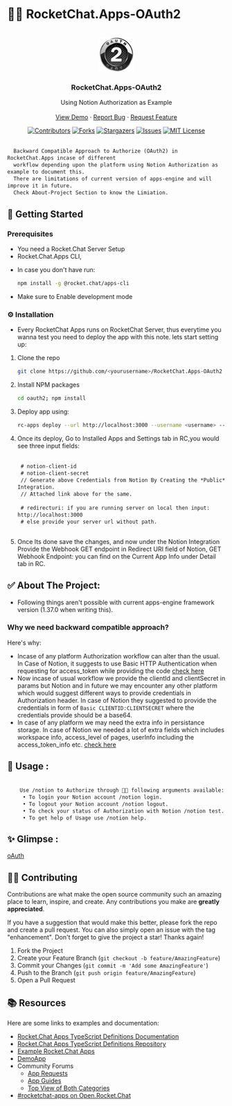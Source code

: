 #  🚀💬 RocketChat.Apps-OAuth2 


<!-- PROJECT LOGO -->
<br />
<div align="center">
  <a href="https://github.com/Nabhag8848/RocketChat.Apps-OAuth2">
    <img src="oauth2/icon.png" alt="Logo" width="80" height="80">
  </a>

  <h3 align="center">RocketChat.Apps-OAuth2</h3>

  <p align="center">
    Using Notion Authorization as Example
<!--     <br />
    <a href="https://github.com/Nabhag8848/RocketChat.Apps-OAuth2"><strong>Explore the docs »</strong></a> -->
    <br />
    <br />
    <a href="https://github.com/Nabhag8848/RocketChat.Apps-OAuth2">View Demo</a>
    ·
    <a href="https://github.com/Nabhag8848/RocketChat.Apps-OAuth2/issues">Report Bug</a>
    ·
    <a href="https://github.com/Nabhag8848/RocketChat.Apps-OAuth2/issues">Request Feature</a>
  </p>
</div>

<div align="center">

[![Contributors][contributors-shield]][contributors-url]
[![Forks][forks-shield]][forks-url]
[![Stargazers][stars-shield]][stars-url]
[![Issues][issues-shield]][issues-url]
[![MIT License][license-shield]][license-url]

</div>

```

  Backward Compatible Approach to Authorize (OAuth2) in RocketChat.Apps incase of different 
  workflow depending upon the platform using Notion Authorization as example to document this. 
  There are limitations of current version of apps-engine and will improve it in future.
  Check About-Project Section to know the Limiation.

```



##  📜 Getting Started

### Prerequisites

- You need a Rocket.Chat Server Setup
- Rocket.Chat.Apps CLI, 
* In case you don't have run:
  ```sh
  npm install -g @rocket.chat/apps-cli
  ```
- Make sure to Enable development mode



### ⚙️ Installation
- Every RocketChat Apps runs on RocketChat Server, thus everytime you wanna test you need to deploy the app with this note. lets start setting up:

1. Clone the repo
   ```sh
   git clone https://github.com/<yourusername>/RocketChat.Apps-OAuth2
   ```
2. Install NPM packages
   ```sh
   cd oauth2; npm install
   ```
3. Deploy app using:
   ```sh
   rc-apps deploy --url http://localhost:3000 --username <username> --password <password>
   ```
<!-- PROJECT SHIELDS -->
<!--
*** I'm using markdown "reference style" links for readability.
*** Reference links are enclosed in brackets [ ] instead of parentheses ( ).
*** See the bottom of this document for the declaration of the reference variables
*** for contributors-url, forks-url, etc. This is an optional, concise syntax you may use.
*** https://www.markdownguide.org/basic-syntax/#reference-style-links
-->
>

4. Once its deploy, Go to Installed Apps and Settings tab in RC,you would see three input fields:
   ```
   
    # notion-client-id
    # notion-client-secret
    // Generate above Credentials from Notion By Creating the *Public* Integration.
    // Attached link above for the same.

    # redirecturi: if you are running server on local then input: http://localhost:3000 
    # else provide your server url without path.
    
   ```
5. Once Its done save the changes, and now under the Notion Integration Provide the Webhook GET endpoint in Redirect URI field of Notion, GET Webhook Endpoint: you can find on the Current App Info under Detail tab in RC.
  

<!-- ABOUT THE PROJECT -->
## ✅ About The Project:
- Following things aren't possible with current apps-engine framework version (1.37.0 when writing this).
### Why we need backward compatible approach?

Here's why:
* Incase of any platform Authorization workflow can alter than the usual. In Case of Notion, it suggests to use Basic HTTP Authentication when requesting for access_token while providing the code [check here](https://developers.notion.com/docs/authorization#step-3-the-integration-sends-the-code-in-a-post-request-to-the-notion-api)
* Now incase of usual workflow we provide the clientId and clientSecret in params but Notion and in future we may encounter any other platform  which would suggest different ways to provide credentials in Authorization header. In case of Notion they suggested to provide the credentials in form of `Basic CLIENTID:CLIENTSECRET` where the credentials provide should be a base64. 
* In case of any platform we may need the extra info in persistance storage. In case of Notion we needed a lot of extra fields which includes workspace info, access_level of pages, userInfo including the access_token_info etc. [check here](https://developers.notion.com/docs/authorization#step-4-notion-responds-with-an-access_token-and-some-additional-information)

## :rocket: Usage :

```

    Use /notion to Authorize through 🚀💬 following arguments available: 
     • To login your Notion account /notion login.
     • To logout your Notion account /notion logout.
     • To check your status of Authorization with Notion /notion test.
     • To get help of Usage use /notion help.

```

## ✨ Glimpse :
[oAuth](https://user-images.githubusercontent.com/65061890/226479699-5d975e54-ec27-400e-a853-22e5fc1470b4.webm)


<!-- CONTRIBUTING -->
## 🧑‍💻 Contributing

Contributions are what make the open source community such an amazing place to learn, inspire, and create. Any contributions you make are **greatly appreciated**.

If you have a suggestion that would make this better, please fork the repo and create a pull request. You can also simply open an issue with the tag "enhancement".
Don't forget to give the project a star! Thanks again!

1. Fork the Project
2. Create your Feature Branch (`git checkout -b feature/AmazingFeature`)
3. Commit your Changes (`git commit -m 'Add some AmazingFeature'`)
4. Push to the Branch (`git push origin feature/AmazingFeature`)
5. Open a Pull Request

## 📚 Resources
Here are some links to examples and documentation:
- [Rocket.Chat Apps TypeScript Definitions Documentation](https://rocketchat.github.io/Rocket.Chat.Apps-engine/)
- [Rocket.Chat Apps TypeScript Definitions Repository](https://github.com/RocketChat/Rocket.Chat.Apps-engine)
- [Example Rocket.Chat Apps](https://github.com/graywolf336/RocketChatApps)
- [DemoApp](https://github.com/RocketChat/Rocket.Chat.Demo.App)
- Community Forums
  - [App Requests](https://forums.rocket.chat/c/rocket-chat-apps/requests)
  - [App Guides](https://forums.rocket.chat/c/rocket-chat-apps/guides)
  - [Top View of Both Categories](https://forums.rocket.chat/c/rocket-chat-apps)
- [#rocketchat-apps on Open.Rocket.Chat](https://open.rocket.chat/channel/rocketchat-apps)



<!-- MARKDOWN LINKS & IMAGES -->
<!-- https://www.markdownguide.org/basic-syntax/#reference-style-links -->
[contributors-shield]: https://img.shields.io/github/contributors/Nabhag8848/RocketChat.Apps-OAuth2?style=for-the-badge
[contributors-url]: https://github.com/Nabhag8848/RocketChat.Apps-OAuth2/graphs/contributors
[forks-shield]: https://img.shields.io/github/forks/Nabhag8848/RocketChat.Apps-OAuth2?style=for-the-badge
[forks-url]: https://github.com/Nabhag8848/RocketChat.Apps-OAuth2/network/members
[stars-shield]: https://img.shields.io/github/stars/Nabhag8848/RocketChat.Apps-OAuth2?style=for-the-badge
[stars-url]: https://github.com/Nabhag8848/RocketChat.Apps-OAuth2/stargazers
[issues-shield]: https://img.shields.io/github/issues/Nabhag8848/RocketChat.Apps-OAuth2?style=for-the-badge
[issues-url]: https://github.com/Nabhag8848/RocketChat.Apps-OAuth2/issues
[license-shield]: https://img.shields.io/github/license/Nabhag8848/RocketChat.Apps-OAuth2?style=for-the-badge
[license-url]: https://github.com/Nabhag8848/RocketChat.Apps-OAuth2/blob/master/LICENSE.txt
